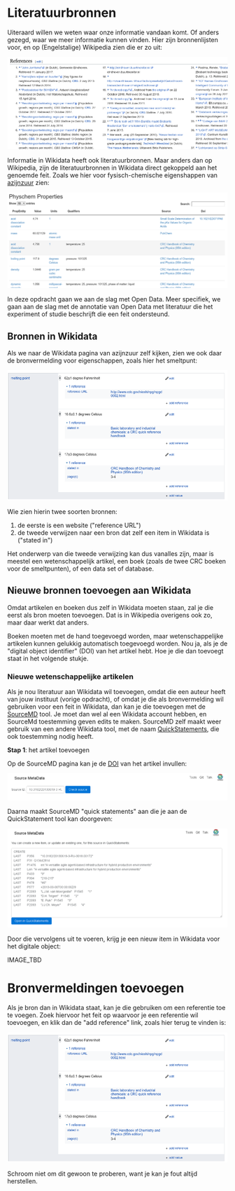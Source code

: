 Literatuurbronnen
=================

Uiteraard willen we weten waar onze informatie vandaan komt. Of anders gezegd, waar we meer informatie kunnen vinden.
Hier zijn bronnenlijsten voor, en op (Engelstalige) Wikipedia zien die er zo uit:

![Literatuurbronnen van een pagina van de Engelstalige Wikipedia](Screenshot_20180323_233620.png)

Informatie in Wikidata heeft ook literatuurbronnen. Maar anders dan op Wikipedia, zijn de literatuurbronnen
in Wikidata direct gekoppeld aan het genoemde feit. Zoals we hier voor fysisch-chemische eigenshappen
van [azijnzuur](https://tools.wmflabs.org/scholia/topic/Q47512) zien:

![Fysisch-chemische eigenschappen van azijnzuur met literatuurbronnen](Screenshot_20180323_234622.png)

In deze opdracht gaan we aan de slag met Open Data. Meer specifiek, we gaan aan de slag
met de annotatie van Open Data met literatuur die het experiment of studie beschrijft die
een feit ondersteund.

## Bronnen in Wikidata

Als we naar de Wikidata pagina van azijnzuur zelf kijken, zien we ook daar de bronvermelding
voor eigenschappen, zoals hier het smeltpunt:

![Bronvermeldingen van smeltpunten van azijnzuur](Screenshot_20180323_234947.png)

Wie zien hierin twee soorten bronnen:

1. de eerste is een website ("reference URL")
2. de tweede verwijzen naar een bron dat zelf een item in Wikidata is ("stated in")

Het onderwerp van die tweede verwijzing kan dus vanalles zijn, maar is meestel een
wetenschappelijk artikel, een boek (zoals de twee CRC boeken voor de smeltpunten),
of een data set of database.

## Nieuwe bronnen toevoegen aan Wikidata

Omdat artikelen en boeken dus zelf in Wikidata moeten staan, zal je die eerst als bron
moeten toevoegen. Dat is in Wikipedia overigens ook zo, maar daar werkt dat anders.

Boeken moeten met de hand toegevoegd worden, maar wetenschappelijke artikelen kunnen
gelukkig automatisch toegevoegd worden. Nou ja, als je de "digital object identifier" (DOI)
van het artikel hebt. Hoe je die dan toevoegt staat in het volgende stukje.

### Nieuwe wetenschappelijke artikelen

Als je nou literatuur aan Wikidata wil toevoegen, omdat die een auteur heeft van jouw instituut (vorige
opdracht), of omdat je die als bronvermelding wil gebruiken voor een feit in Wikidata, dan kan je die
toevoegen met de [SourceMD](https://tools.wmflabs.org/sourcemd/) tool. Je moet dan wel al een Wikidata
account hebben, en SourceMd toestemming geven edits te maken. SourceMD zelf maakt weer gebruik van een
andere Wikidata tool, met de naam [QuickStatements](https://tools.wmflabs.org/quickstatements/), die ook
toestemming nodig heeft.

**Stap 1**: het artikel toevoegen

Op de SourceMD pagina kan je de [DOI](https://en.wikipedia.org/wiki/Digital_object_identifier) van het artikel invullen:

![Having SourceMD search for a DOI](Screenshot_20171027_113801.png)

Daarna maakt SourceMD "quick statements" aan die je aan de QuickStatement tool kan doorgeven:

![QuickStatements generated by SourceMD for the given DOI](Screenshot_20171027_113750.png)

Door die vervolgens uit te voeren, krijg je een nieuw item in Wikidata voor het digitale object:

IMAGE_TBD

# Bronvermeldingen toevoegen

Als je bron dan in Wikidata staat, kan je die gebruiken om een referentie toe te voegen.
Zoek hiervoor het feit op waarvoor je een referentie wil toevoegen, en klik dan de
"add reference" link, zoals hier terug te vinden is:

![Bronvermeldingen van smeltpunten van azijnzuur](Screenshot_20180323_234947.png)

Schroom niet om dit gewoon te proberen, want je kan je fout altijd herstellen.



